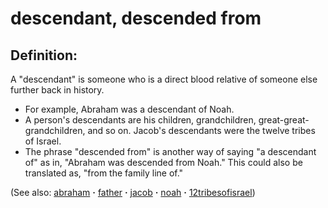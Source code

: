 # descendant, descended from #

## Definition: ##

A "descendant" is someone who is a direct blood relative of someone else further back in history.

* For example, Abraham was a descendant of Noah.
* A person's descendants are his children, grandchildren, great-great-grandchildren, and so on. Jacob's descendants were the twelve tribes of Israel.
* The phrase "descended from" is another way of saying "a descendant of" as in, "Abraham was descended from Noah." This could also be translated as, "from the family line of." 

(See also: [abraham](../other/abraham.md) **·** [father](../other/father.md) **·** [jacob](../other/jacob.md) **·** [noah](../other/noah.md) **·** [12tribesofisrael](../other/12tribesofisrael.md))


